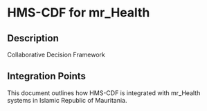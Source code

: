 # HMS-CDF for mr_Health

## Description

Collaborative Decision Framework

## Integration Points

This document outlines how HMS-CDF is integrated with mr_Health systems in Islamic Republic of Mauritania.

